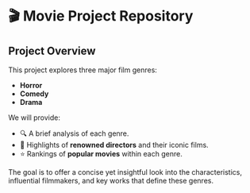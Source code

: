 # 🎬 Movie Project Repository

## Project Overview

This project explores three major film genres:

- **Horror**
- **Comedy**
- **Drama**

We will provide:
- 🔍 A brief analysis of each genre.
- 🎥 Highlights of **renowned directors** and their iconic films.
- ⭐ Rankings of **popular movies** within each genre.

The goal is to offer a concise yet insightful look into the characteristics, influential filmmakers, and key works that define these genres.
